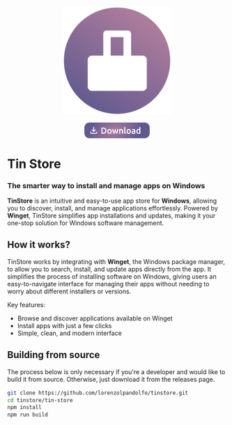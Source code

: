 
<p align="center">
    <a href="https://github.com/lorenzolpandolfo/tinstore/releases">
      <img src="./tin-store/public/assets/logo.svg" alt="" width="250"/>
    </a>
</p>
<p align="center">
    <a href="https://github.com/lorenzolpandolfo/tinstore/releases">
      <img src="./tin-store/public/assets/downloadBtn.svg" alt="Download" width="150"/>
    </a>
</p>

# Tin Store  
### The smarter way to install and manage apps on Windows  

**TinStore** is an intuitive and easy-to-use app store for **Windows**, allowing you to discover, install, and manage applications effortlessly. Powered by **Winget**, TinStore simplifies app installations and updates, making it your one-stop solution for Windows software management.


## How it works?

TinStore works by integrating with **Winget**, the Windows package manager, to allow you to search, install, and update apps directly from the app. It simplifies the process of installing software on Windows, giving users an easy-to-navigate interface for managing their apps without needing to worry about different installers or versions.

Key features:
- Browse and discover applications available on Winget
- Install apps with just a few clicks
- Simple, clean, and modern interface

## Building from source
The process below is only necessary if you're a developer and would like to build it from source. Otherwise, just download it from the releases page.
   ```bash
   git clone https://github.com/lorenzolpandolfo/tinstore.git
   cd tinstore/tin-store
   npm install
   npm run build
   ```
